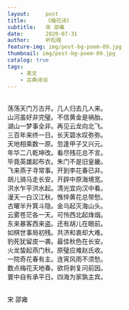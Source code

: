 ```yaml
---
layout:     post
title:      《梅花诗》
subtitle:   宋 邵雍
date:       2020-07-31
author:     听松阁
feature-img: img/post-bg-poem-09.jpg
thumbnail: img/post-bg-poem-09.jpg
catalog: true
tags:
    - 美文
    - 古典诗词
---
```


<br>
荡荡天门万古开。几人归去几人来。<br>
山河虽好非完璧。不信黄金是祸胎。<br>
湖山一梦事全非。再见云龙向北飞。<br>
三百年来终一日。长天碧水叹弥弥。<br>
天地相乘数一原。忽逢甲子又兴元。<br>
年华二八乾坤改。看尽残花总不言。<br>
毕竟英雄起布衣。朱门不是旧皇畿。<br>
飞来燕子寻常事。开到李花春已非。<br>
胡儿骑马走长安。开辟中原海境宽。<br>
洪水乍平洪水起。清光宜向汉中看。<br>
漫天一白汉江秋。憔悴黄花总带愁。<br>
古曜半升箕斗隐。金乌起灭海山头。<br>
云雾苍茫各一天。可怜西北起烽烟。<br>
东来暴客西来盗。还有胡儿在眼前。<br>
如棋世事局初残。共济和衷却大难。<br>
豹死犹留皮一袭。最佳秋色在长安。<br>
火龙蛰起燕门秋。原璧应难赵氏收。<br>
一院奇花春有主。连宵风雨不须愁。<br>
数点梅花天地春。欲将剥复问前因。<br>
寰中自有承平日。四海为家孰主宾。<br>
<br>

宋 邵雍